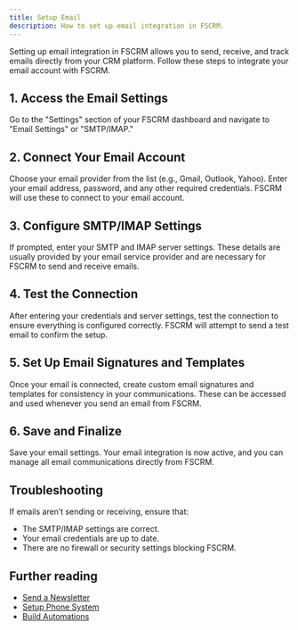 ```yaml
---
title: Setup Email
description: How to set up email integration in FSCRM.
---
```


Setting up email integration in FSCRM allows you to send, receive, and track emails directly from your CRM platform. Follow these steps to integrate your email account with FSCRM.

## 1. Access the Email Settings

Go to the "Settings" section of your FSCRM dashboard and navigate to "Email Settings" or "SMTP/IMAP."

## 2. Connect Your Email Account

Choose your email provider from the list (e.g., Gmail, Outlook, Yahoo). Enter your email address, password, and any other required credentials. FSCRM will use these to connect to your email account.

## 3. Configure SMTP/IMAP Settings

If prompted, enter your SMTP and IMAP server settings. These details are usually provided by your email service provider and are necessary for FSCRM to send and receive emails.

## 4. Test the Connection

After entering your credentials and server settings, test the connection to ensure everything is configured correctly. FSCRM will attempt to send a test email to confirm the setup.

## 5. Set Up Email Signatures and Templates

Once your email is connected, create custom email signatures and templates for consistency in your communications. These can be accessed and used whenever you send an email from FSCRM.

## 6. Save and Finalize

Save your email settings. Your email integration is now active, and you can manage all email communications directly from FSCRM.

## Troubleshooting

If emails aren’t sending or receiving, ensure that:
- The SMTP/IMAP settings are correct.
- Your email credentials are up to date.
- There are no firewall or security settings blocking FSCRM.

## Further reading

- [Send a Newsletter](/guides/send-newsletter)
- [Setup Phone System](/guides/setup-phone-system)
- [Build Automations](/guides/build-automations)
